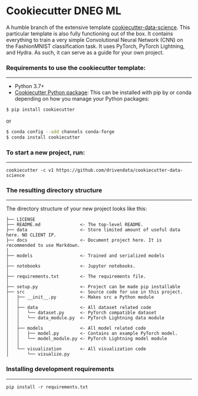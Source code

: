 # Cookiecutter DNEG ML

A humble branch of the extensive template [cookiecutter-data-science](http://drivendata.github.io/cookiecutter-data-science/).
This particular template is also fully functioning out of the box. 
It contains everything to train a very simple Convolutional Neural Network (CNN) on the FashionMNIST classification task.
It uses PyTorch, PyTorch Lightning, and Hydra. As such, it can serve as a guide for your own project.

### Requirements to use the cookiecutter template:
-----------
 - Python 3.7+
 - [Cookiecutter Python package](http://cookiecutter.readthedocs.org/en/latest/installation.html): This can be installed with pip by or conda depending on how you manage your Python packages:

``` bash
$ pip install cookiecutter
```

or

``` bash
$ conda config --add channels conda-forge
$ conda install cookiecutter
```


### To start a new project, run:
------------

    cookiecutter -c v1 https://github.com/drivendata/cookiecutter-data-science


### The resulting directory structure
------------

The directory structure of your new project looks like this: 

```
├── LICENSE
├── README.md               <- The top-level README.
├── data                    <- Store limited amount of useful data here. NO CLIENT IP.
├── docs                    <- Document project here. It is recommended to use Markdown.
│
├── models                  <- Trained and serialized models
│
├── notebooks               <- Jupyter notebooks.
│
├── requirements.txt        <- The requirements file.
│
├── setup.py                <- Project can be made pip installable
├── src                     <- Source code for use in this project.
│   ├── __init__.py         <- Makes src a Python module
│   │
│   ├── data                <- All dataset related code
│   │   └── dataset.py      <- PyTorch compatible dataset
│   │   └── data_module.py  <- PyTorch Lightning data module
│   │
│   ├── models              <- All model related code
│   │   ├── model.py        <- Contains an example PyTorch model.
│   │   └── model_module.py <- PyTorch Lightning model module
│   │
│   └── visualization       <- All visualization code
│       └── visualize.py
```

### Installing development requirements
------------

    pip install -r requirements.txt

